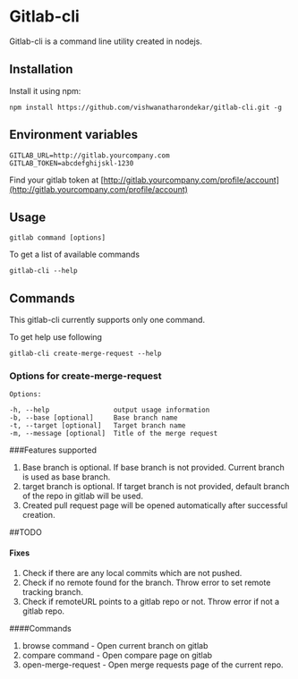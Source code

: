 # Gitlab-cli

Gitlab-cli is a command line utility created in nodejs. 

## Installation

Install it using npm:

    npm install https://github.com/vishwanatharondekar/gitlab-cli.git -g
    
## Environment variables
    
    GITLAB_URL=http://gitlab.yourcompany.com 
    GITLAB_TOKEN=abcdefghijskl-1230

Find your gitlab token at [http://gitlab.yourcompany.com/profile/account](http://gitlab.yourcompany.com/profile/account)

## Usage

    gitlab command [options]

To get a list of available commands

    gitlab-cli --help


## Commands

This gitlab-cli currently supports only one command.

To get help use following 

    gitlab-cli create-merge-request --help

### Options for create-merge-request

    Options:

    -h, --help                output usage information
    -b, --base [optional]     Base branch name
    -t, --target [optional]   Target branch name
    -m, --message [optional]  Title of the merge request
    
###Features supported 

1. Base branch is optional. If base branch is not provided. Current branch is used as base branch.
2. target branch is optional. If target branch is not provided, default branch of the repo in gitlab will be used.
3. Created pull request page will be opened automatically after successful creation.


##TODO 

#### Fixes
1. Check if there are any local commits which are not pushed.
2. Check if no remote found for the branch. Throw error to set remote tracking branch.
3. Check if remoteURL points to a gitlab repo or not. Throw error if not a gitlab repo.

####Commands 

1. browse command - Open current branch on gitlab
2. compare command - Open compare page on gitlab
3. open-merge-request - Open merge requests page of the current repo.

